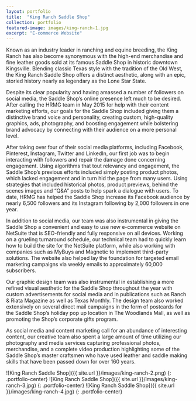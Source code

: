 ```yaml
---
layout: portfolio
title:  "King Ranch Saddle Shop"
collection: portfolio
featured-image: images/king-ranch-1.jpg
excerpt: "E-commerce Website"
---
```


Known as an industry leader in ranching and equine breeding, the King Ranch has also become synonymous with the high-end merchandise and fine leather goods sold at its famous Saddle Shop in historic downtown Kingsville. Blending classic Texas style with the tradition of the Old West, the King Ranch Saddle Shop offers a distinct aesthetic, along with an epic, storied history nearly as legendary as the Lone Star State.

Despite its clear popularity and having amassed a number of followers on social media, the Saddle Shop’s online presence left much to be desired. After calling the HRMG team in May 2015 for help with their content marketing efforts, our goals for the Saddle Shop included giving them a distinctive brand voice and personality, creating custom, high-quality graphics, ads, photography, and boosting engagement while bolstering brand advocacy by connecting with their audience on a more personal level.

After taking over four of their social media platforms, including Facebook, Pinterest, Instagram, Twitter and LinkedIn, our first job was to begin interacting with followers and repair the damage done concerning engagement. Using algorithms that tout relevancy and engagement, the Saddle Shop’s previous efforts included simply posting product photos, which lacked engagement and in turn hid the page from many users. Using strategies that included historical photos, product previews, behind the scenes images and “Q&A” posts to help spark a dialogue with users. To date, HRMG has helped the Saddle Shop increase its Facebook audience by nearly 6,500 followers and its Instagram following by 2,000 followers in one year.

In addition to social media, our team was also instrumental in giving the Saddle Shop a convenient and easy to use new e-commerce website on NetSuite that is SEO-friendly and fully responsive on all devices. Working on a grueling turnaround schedule, our technical team had to quickly learn how to build the site for the NetSuite platform, while also working with companies such as MyBuys and Magnetic to implement third-party solutions. The website also helped lay the foundation for targeted email marketing campaigns via weekly emails to approximately 60,000 subscribers.

Our graphic design team was also instrumental in establishing a more refined visual aesthetic for the Saddle Shop throughout the year with custom advertisements for social media and in publications such as Ranch & Riata Magazine as well as Texas Monthly. The design team also worked extensively on several direct mail campaigns in the form of postcards for the Saddle Shop’s holiday pop up location in The Woodlands Mall, as well as promoting the Shop’s corporate gifts program.

As social media and content marketing call for an abundance of interesting content, our creative team also spent a large amount of time utilizing our photography and media services capturing professional photos, merchandise, and a complete video production highlighting some of the Saddle Shop’s master craftsmen who have used leather and saddle making skills that have been passed down for over 160 years.

![King Ranch Saddle Shop]({{ site.url }}/images/king-ranch-2.png)
{: .portfolio-center}
![King Ranch Saddle Shop]({{ site.url }}/images/king-ranch-3.jpg)
{: .portfolio-center}
![King Ranch Saddle Shop]({{ site.url }}/images/king-ranch-4.jpg)
{: .portfolio-center}
